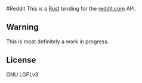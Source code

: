 #Reddit
This is a [Rust](www.rust-lang.org/) binding for the [reddit.com](http://reddit.com) API.

## Warning

This is most definitely a work in progress.


## License

GNU LGPLv3